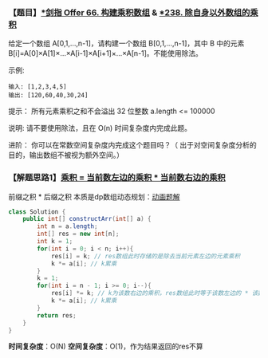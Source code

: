 ### 【题目】[*剑指 Offer 66. 构建乘积数组](https://leetcode-cn.com/problems/gou-jian-cheng-ji-shu-zu-lcof/) & [*238. 除自身以外数组的乘积](https://leetcode-cn.com/problems/product-of-array-except-self/)
给定一个数组 A[0,1,…,n-1]，请构建一个数组 B[0,1,…,n-1]，其中 B 中的元素 B[i]=A[0]×A[1]×…×A[i-1]×A[i+1]×…×A[n-1]。不能使用除法。

示例:

	输入: [1,2,3,4,5]
	输出: [120,60,40,30,24]

提示：
所有元素乘积之和不会溢出 32 位整数
a.length <= 100000

说明: 请不要使用除法，且在 O(n) 时间复杂度内完成此题。

进阶：
你可以在常数空间复杂度内完成这个题目吗？（ 出于对空间复杂度分析的目的，输出数组不被视为额外空间。）

### 【解题思路1】[乘积 = 当前数左边的乘积 * 当前数右边的乘积](https://leetcode-cn.com/problems/product-of-array-except-self/solution/cheng-ji-dang-qian-shu-zuo-bian-de-cheng-ji-dang-q/)
前缀之积 * 后缀之积
本质是dp数组动态规划：[动画题解](https://leetcode-cn.com/problems/gou-jian-cheng-ji-shu-zu-lcof/solution/mian-shi-ti-66-gou-jian-cheng-ji-shu-zu-biao-ge-fe/)
```java
class Solution {
    public int[] constructArr(int[] a) {
        int n = a.length;
        int[] res = new int[n];
        int k = 1;
        for(int i = 0; i < n; i++){
            res[i] = k; // res数组此时存储的是除去当前元素左边的元素乘积
            k *= a[i]; // k累乘
        }
        k = 1;
        for(int i = n - 1; i >= 0; i--){
            res[i] *= k; // k为该数右边的乘积，res数组此时等于该数左边的 * 该数右边的
            k *= a[i]; // k累乘
        }
        return res;
    }
}
```

**时间复杂度**：O(N)
**空间复杂度**：O(1)，作为结果返回的res不算